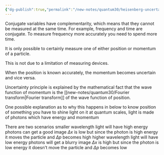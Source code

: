 ```yaml
---
{"dg-publish":true,"permalink":"/new-notes/quantum30/heisenberg-uncertainty-principle/"}
---
```


Conjugate variables have complementarity, which means that they cannot be measured at the same time. 
For example, frequency and time are conjugate. To measure frequency more accurately you need to spend more time. 

It is only possible to certainly measure one of either position or momentum of a particle. 

This is not due to a limitation of measuring devices.

When the position is known accurately, the momentum becomes uncertain and vice versa.

Uncertainty principle is explained by the mathematical fact that the wave function of momentum is the [[new-notes/quantum30/Fourier transform\|Fourier transform]] of the wave function of position. 

One possible explanation as to why this happens in below 
	to know position of something you have to shine light on it
	at quantum scales, light is made of photons which have energy and momentum

There are two scenarios 
	smaller wavelength light will have high energy photons
	can get a good image $\Delta x$ is low but since the photon is high energy it moves the particle and $\Delta p$ becomes high
	higher wavelength light will have low energy photons
	will get a blurry image $\Delta x$ is high but since the photon is low energy it doesn't move the particle and $\Delta p$ becomes low 